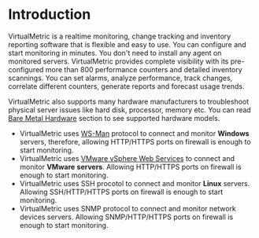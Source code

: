 # Introduction

VirtualMetric is a realtime monitoring, change tracking and inventory reporting software that is flexible and easy to use. You can configure and start monitoring in minutes. You don't need to install any agent on monitored servers. VirtualMetric provides complete visibility with its pre-configured more than 800 performance counters and detailed inventory scannings. You can set alarms, analyze performance, track changes, correlate different counters, generate reports and forecast usage trends.

VirtualMetric also supports many hardware manufacturers to troubleshoot physical server issues like hard disk, processor, memory etc. You can read [Bare Metal Hardware](https://cloud.virtualmetric.com/Documentation#serverpre-configuration-baremetalhardware) section to see supported hardware models.

* VirtualMetric uses [ WS-Man](https://www.dmtf.org/standards/ws-man) protocol to connect and monitor **Windows** servers, therefore, allowing HTTP/HTTPS ports on firewall is enough to start monitoring.
* VirtualMetric uses [ VMware vSphere Web Services](https://www.vmware.com/support/developer/vc-sdk/) to connect and monitor **VMware** **servers**. Allowing HTTP/HTTPS ports on firewall is enough to start monitoring.
* VirtualMetric uses SSH procotol to connect and monitor **Linux** servers. Allowing SSH/HTTP/HTTPS ports on firewall is enough to start monitoring.
* VirtualMetric uses SNMP protocol to connect and monitor network devices servers. Allowing SNMP/HTTP/HTTPS ports on firewall is enough to start monitoring.
